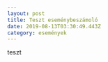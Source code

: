 ```yaml
---
layout: post
title: Teszt eseménybeszámoló
date: 2019-08-13T03:30:49.443Z
category: események
---
```

teszt
